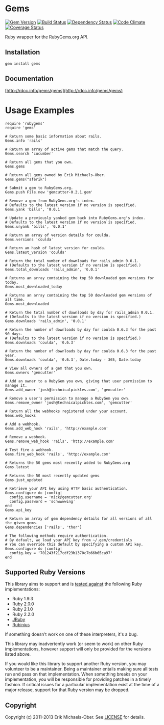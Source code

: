 # Gems

[![Gem Version](http://img.shields.io/gem/v/gems.svg)][gem]
[![Build Status](http://img.shields.io/travis/rubygems/gems.svg)][travis]
[![Dependency Status](http://img.shields.io/gemnasium/rubygems/gems.svg)][gemnasium]
[![Code Climate](http://img.shields.io/codeclimate/github/rubygems/gems.svg)][codeclimate]
[![Coverage Status](http://img.shields.io/coveralls/rubygems/gems.svg)][coveralls]

[gem]: https://rubygems.org/gems/gems
[travis]: http://travis-ci.org/rubygems/gems
[gemnasium]: https://gemnasium.com/rubygems/gems
[codeclimate]: https://codeclimate.com/github/rubygems/gems
[coveralls]: https://coveralls.io/r/rubygems/gems

Ruby wrapper for the RubyGems.org API.

## Installation
    gem install gems

## Documentation
[http://rdoc.info/gems/gems](http://rdoc.info/gems/gems)

# Usage Examples
    require 'rubygems'
    require 'gems'

    # Return some basic information about rails.
    Gems.info 'rails'

    # Return an array of active gems that match the query.
    Gems.search 'cucumber'

    # Return all gems that you own.
    Gems.gems

    # Return all gems owned by Erik Michaels-Ober.
    Gems.gems("sferik")

    # Submit a gem to RubyGems.org.
    Gems.push File.new 'gemcutter-0.2.1.gem'

    # Remove a gem from RubyGems.org's index.
    # Defaults to the latest version if no version is specified.
    Gems.yank 'bills', '0.0.1'

    # Update a previously yanked gem back into RubyGems.org's index.
    # Defaults to the latest version if no version is specified.
    Gems.unyank 'bills', '0.0.1'

    # Return an array of version details for coulda.
    Gems.versions 'coulda'
    
    # Return an hash of latest version for coulda.
    Gems.latest_version 'coulda'

    # Return the total number of downloads for rails_admin 0.0.1.
    # (Defaults to the latest version if no version is specified.)
    Gems.total_downloads 'rails_admin', '0.0.1'

    # Returns an array containing the top 50 downloaded gem versions for today.
    Gems.most_downloaded_today

    # Returns an array containing the top 50 downloaded gem versions of all time.
    Gems.most_downloaded

    # Return the total number of downloads by day for rails_admin 0.0.1.
    # (Defaults to the latest version if no version is specified.)
    Gems.downloads 'rails_admin', '0.0.1'

    # Return the number of downloads by day for coulda 0.6.3 for the past 90 days.
    # (Defaults to the latest version if no version is specified.)
    Gems.downloads 'coulda', '0.6.3'

    # Return the number of downloads by day for coulda 0.6.3 for the past year.
    Gems.downloads 'coulda', '0.6.3', Date.today - 365, Date.today

    # View all owners of a gem that you own.
    Gems.owners 'gemcutter'

    # Add an owner to a RubyGem you own, giving that user permission to manage it.
    Gems.add_owner 'josh@technicalpickles.com', 'gemcutter'

    # Remove a user's permission to manage a RubyGem you own.
    Gems.remove_owner 'josh@technicalpickles.com', 'gemcutter'

    # Return all the webhooks registered under your account.
    Gems.web_hooks

    # Add a webhook.
    Gems.add_web_hook 'rails', 'http://example.com'

    # Remove a webhook.
    Gems.remove_web_hook 'rails', 'http://example.com'

    # Test fire a webhook.
    Gems.fire_web_hook 'rails', 'http://example.com'

    # Returns the 50 gems most recently added to RubyGems.org
    Gems.latest

    # Returns the 50 most recently updated gems
    Gems.just_updated

    # Retrieve your API key using HTTP basic authentication.
    Gems.configure do |config|
      config.username = 'nick@gemcutter.org'
      config.password = 'schwwwwing'
    end
    Gems.api_key

    # Return an array of gem dependency details for all versions of all the given gems.
    Gems.dependencies ['rails', 'thor']

    # The following methods require authentication.
    # By default, we load your API key from ~/.gem/credentials
    # You can override this default by specifying a custom API key.
    Gems.configure do |config|
      config.key = '701243f217cdf23b1370c7b66b65ca97'
    end

## Supported Ruby Versions
This library aims to support and is [tested against][travis] the following Ruby
implementations:

* Ruby 1.9.3
* Ruby 2.0.0
* Ruby 2.1.0
* Ruby 2.2.0
* [JRuby][]
* [Rubinius][]

[jruby]: http://www.jruby.org/
[rubinius]: http://rubini.us/

If something doesn't work on one of these interpreters, it's a bug.

This library may inadvertently work (or seem to work) on other Ruby
implementations, however support will only be provided for the versions listed
above.

If you would like this library to support another Ruby version, you may
volunteer to be a maintainer. Being a maintainer entails making sure all tests
run and pass on that implementation. When something breaks on your
implementation, you will be responsible for providing patches in a timely
fashion. If critical issues for a particular implementation exist at the time
of a major release, support for that Ruby version may be dropped.

## Copyright
Copyright (c) 2011-2013 Erik Michaels-Ober. See [LICENSE][] for details.

[license]: LICENSE.md
